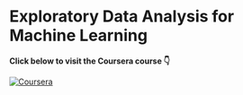 # Exploratory Data Analysis for Machine Learning  

**Click below to visit the Coursera course 👇**  

[![Coursera](https://img.shields.io/badge/Coursera-Exploratory%20Data%20Analysis%20for%20ML-blue?style=for-the-badge&logo=Coursera)](https://www.coursera.org/learn/ibm-exploratory-data-analysis-for-machine-learning)  
